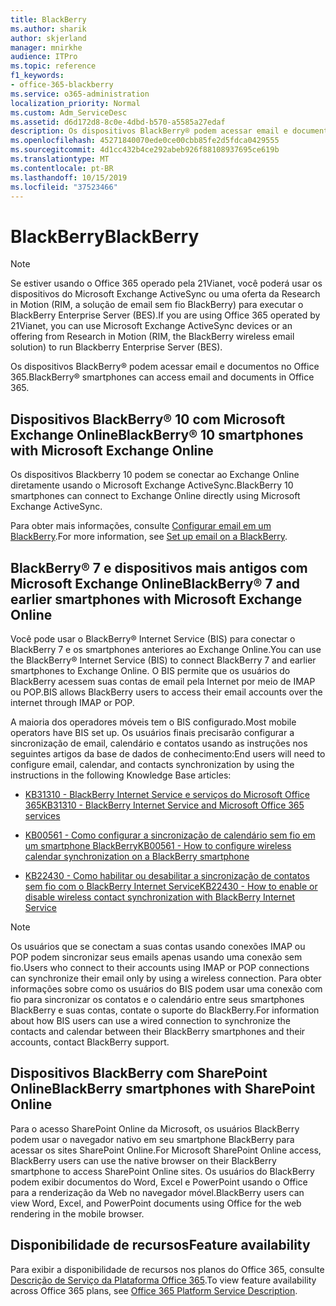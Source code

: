 ```yaml
---
title: BlackBerry
ms.author: sharik
author: skjerland
manager: mnirkhe
audience: ITPro
ms.topic: reference
f1_keywords:
- office-365-blackberry
ms.service: o365-administration
localization_priority: Normal
ms.custom: Adm_ServiceDesc
ms.assetid: d6d172d8-8c0e-4dbd-b570-a5585a27edaf
description: Os dispositivos BlackBerry® podem acessar email e documentos no Office 365.
ms.openlocfilehash: 45271840070ede0ce00cbb85fe2d5fdca0429555
ms.sourcegitcommit: 4d1cc432b4ce292abeb926f88108937695ce619b
ms.translationtype: MT
ms.contentlocale: pt-BR
ms.lasthandoff: 10/15/2019
ms.locfileid: "37523466"
---
```

# <a name="blackberry"></a><span data-ttu-id="d17b1-103">BlackBerry</span><span class="sxs-lookup"><span data-stu-id="d17b1-103">BlackBerry</span></span>

> [!NOTE]
> <span data-ttu-id="d17b1-104">Se estiver usando o Office 365 operado pela 21Vianet, você poderá usar os dispositivos do Microsoft Exchange ActiveSync ou uma oferta da Research in Motion (RIM, a solução de email sem fio BlackBerry) para executar o BlackBerry Enterprise Server (BES).</span><span class="sxs-lookup"><span data-stu-id="d17b1-104">If you are using Office 365 operated by 21Vianet, you can use Microsoft Exchange ActiveSync devices or an offering from Research in Motion (RIM, the BlackBerry wireless email solution) to run Blackberry Enterprise Server (BES).</span></span> 
  
<span data-ttu-id="d17b1-105">Os dispositivos BlackBerry® podem acessar email e documentos no Office 365.</span><span class="sxs-lookup"><span data-stu-id="d17b1-105">BlackBerry® smartphones can access email and documents in Office 365.</span></span>
  
## <a name="blackberry-10-smartphones-with-microsoft-exchange-online"></a><span data-ttu-id="d17b1-106">Dispositivos BlackBerry® 10 com Microsoft Exchange Online</span><span class="sxs-lookup"><span data-stu-id="d17b1-106">BlackBerry® 10 smartphones with Microsoft Exchange Online</span></span>

<span data-ttu-id="d17b1-107">Os dispositivos Blackberry 10 podem se conectar ao Exchange Online diretamente usando o Microsoft Exchange ActiveSync.</span><span class="sxs-lookup"><span data-stu-id="d17b1-107">BlackBerry 10 smartphones can connect to Exchange Online directly using Microsoft Exchange ActiveSync.</span></span>
  
<span data-ttu-id="d17b1-108">Para obter mais informações, consulte [Configurar email em um BlackBerry](https://go.microsoft.com/fwlink/?linkid=863394).</span><span class="sxs-lookup"><span data-stu-id="d17b1-108">For more information, see [Set up email on a BlackBerry](https://go.microsoft.com/fwlink/?linkid=863394).</span></span>
  
## <a name="blackberry-7-and-earlier-smartphones-with-microsoft-exchange-online"></a><span data-ttu-id="d17b1-109">BlackBerry® 7 e dispositivos mais antigos com Microsoft Exchange Online</span><span class="sxs-lookup"><span data-stu-id="d17b1-109">BlackBerry® 7 and earlier smartphones with Microsoft Exchange Online</span></span>

<span data-ttu-id="d17b1-110">Você pode usar o BlackBerry® Internet Service (BIS) para conectar o BlackBerry 7 e os smartphones anteriores ao Exchange Online.</span><span class="sxs-lookup"><span data-stu-id="d17b1-110">You can use the BlackBerry® Internet Service (BIS) to connect BlackBerry 7 and earlier smartphones to Exchange Online.</span></span> <span data-ttu-id="d17b1-111">O BIS permite que os usuários do BlackBerry acessem suas contas de email pela Internet por meio de IMAP ou POP.</span><span class="sxs-lookup"><span data-stu-id="d17b1-111">BIS allows BlackBerry users to access their email accounts over the internet through IMAP or POP.</span></span>
  
<span data-ttu-id="d17b1-112">A maioria dos operadores móveis tem o BIS configurado.</span><span class="sxs-lookup"><span data-stu-id="d17b1-112">Most mobile operators have BIS set up.</span></span> <span data-ttu-id="d17b1-113">Os usuários finais precisarão configurar a sincronização de email, calendário e contatos usando as instruções nos seguintes artigos da base de dados de conhecimento:</span><span class="sxs-lookup"><span data-stu-id="d17b1-113">End users will need to configure email, calendar, and contacts synchronization by using the instructions in the following Knowledge Base articles:</span></span>
  
- [<span data-ttu-id="d17b1-114">KB31310 - BlackBerry Internet Service e serviços do Microsoft Office 365</span><span class="sxs-lookup"><span data-stu-id="d17b1-114">KB31310 - BlackBerry Internet Service and Microsoft Office 365 services</span></span>](http://go.microsoft.com/fwlink/?LinkID=826158&amp;clcid=0x409)
    
- [<span data-ttu-id="d17b1-115">KB00561 - Como configurar a sincronização de calendário sem fio em um smartphone BlackBerry</span><span class="sxs-lookup"><span data-stu-id="d17b1-115">KB00561 - How to configure wireless calendar synchronization on a BlackBerry smartphone</span></span>](http://go.microsoft.com/fwlink/?LinkID=826160&amp;clcid=0x409)
    
- [<span data-ttu-id="d17b1-116">KB22430 - Como habilitar ou desabilitar a sincronização de contatos sem fio com o BlackBerry Internet Service</span><span class="sxs-lookup"><span data-stu-id="d17b1-116">KB22430 - How to enable or disable wireless contact synchronization with BlackBerry Internet Service</span></span>](http://go.microsoft.com/fwlink/?LinkID=826161&amp;clcid=0x409)
    
> [!NOTE]
> <span data-ttu-id="d17b1-117">Os usuários que se conectam a suas contas usando conexões IMAP ou POP podem sincronizar seus emails apenas usando uma conexão sem fio.</span><span class="sxs-lookup"><span data-stu-id="d17b1-117">Users who connect to their accounts using IMAP or POP connections can synchronize their email only by using a wireless connection.</span></span> <span data-ttu-id="d17b1-118">Para obter informações sobre como os usuários do BIS podem usar uma conexão com fio para sincronizar os contatos e o calendário entre seus smartphones BlackBerry e suas contas, contate o suporte do BlackBerry.</span><span class="sxs-lookup"><span data-stu-id="d17b1-118">For information about how BIS users can use a wired connection to synchronize the contacts and calendar between their BlackBerry smartphones and their accounts, contact BlackBerry support.</span></span> 
  
## <a name="blackberry-smartphones-with-sharepoint-online"></a><span data-ttu-id="d17b1-119">Dispositivos BlackBerry com SharePoint Online</span><span class="sxs-lookup"><span data-stu-id="d17b1-119">BlackBerry smartphones with SharePoint Online</span></span>

<span data-ttu-id="d17b1-120">Para o acesso SharePoint Online da Microsoft, os usuários BlackBerry podem usar o navegador nativo em seu smartphone BlackBerry para acessar os sites SharePoint Online.</span><span class="sxs-lookup"><span data-stu-id="d17b1-120">For Microsoft SharePoint Online access, BlackBerry users can use the native browser on their BlackBerry smartphone to access SharePoint Online sites.</span></span> <span data-ttu-id="d17b1-121">Os usuários do BlackBerry podem exibir documentos do Word, Excel e PowerPoint usando o Office para a renderização da Web no navegador móvel.</span><span class="sxs-lookup"><span data-stu-id="d17b1-121">BlackBerry users can view Word, Excel, and PowerPoint documents using Office for the web rendering in the mobile browser.</span></span>
  
## <a name="feature-availability"></a><span data-ttu-id="d17b1-122">Disponibilidade de recursos</span><span class="sxs-lookup"><span data-stu-id="d17b1-122">Feature availability</span></span>

<span data-ttu-id="d17b1-123">Para exibir a disponibilidade de recursos nos planos do Office 365, consulte [Descrição de Serviço da Plataforma Office 365](office-365-platform-service-description.md).</span><span class="sxs-lookup"><span data-stu-id="d17b1-123">To view feature availability across Office 365 plans, see [Office 365 Platform Service Description](office-365-platform-service-description.md).</span></span>
  